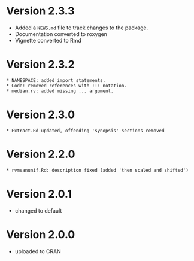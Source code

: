 # Version 2.3.3
  * Added a `NEWS.md` file to track changes to the package.
  * Documentation converted to roxygen
  * Vignette converted to Rmd

# Version 2.3.2
	* NAMESPACE: added import statements.
	* Code: removed references with ::: notation.
	* median.rv: added missing ... argument.

# Version 2.3.0
	* Extract.Rd updated, offending 'synopsis' sections removed

# Version 2.2.0
	* rvmeanunif.Rd: description fixed (added 'then scaled and shifted')

# Version 2.0.1
  * changed to default

# Version 2.0.0 
  * uploaded to CRAN
